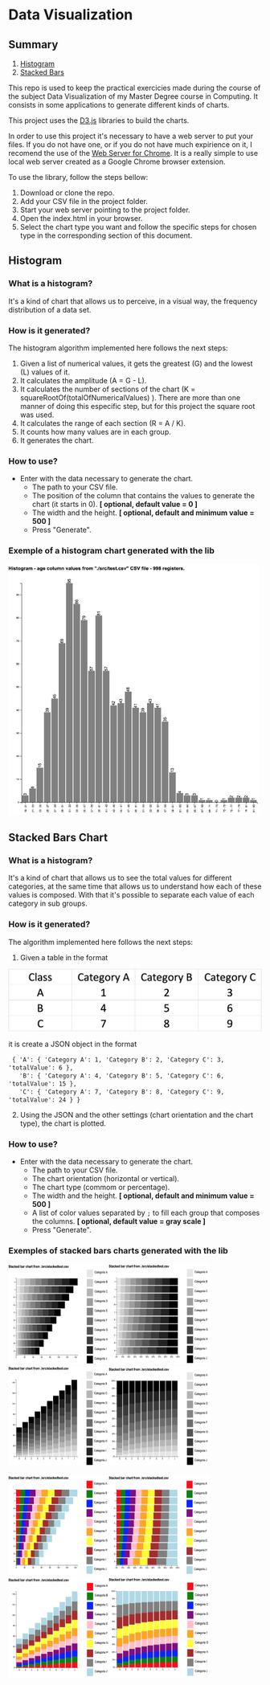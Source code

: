 # Data Visualization

## Summary

1. [Histogram](#histogram)
2. [Stacked Bars](#stacked-bars-chart)

This repo is used to keep the practical exercicies made during the course of the subject Data Visualization of my Master Degree course in Computing. It consists in some applications to generate different kinds of charts. 

This project uses the [D3.js](https://d3js.org) libraries to build the charts.

In order to use this project it's necessary to have a web server to put your files. If you do not have one, or if you do not have much expirience on it, I recomend the use of the [Web Server for Chrome](https://chrome.google.com/webstore/detail/web-server-for-chrome/ofhbbkphhbklhfoeikjpcbhemlocgigb). It is a really simple to use local web server created as a Google Chrome browser extension. 

To use the library, follow the steps bellow: 

1. Download or clone the repo. 
2. Add your CSV file in the project folder.
3. Start your web server pointing to the project folder.
3. Open the index.html in your browser.
4. Select the chart type you want and follow the specific steps for chosen type in the corresponding section of this document.

## Histogram

### What is a histogram? 

It's a kind of chart that allows us to perceive, in a visual way, the frequency distribution of a data set.

### How is it generated?

The histogram algorithm implemented here follows the next steps:

1. Given a list of numerical values, it gets the greatest (G) and the lowest (L) values of it.
2. It calculates the amplitude (A = G - L).
3. It calculates the number of sections of the chart (K = squareRootOf(totalOfNumericalValues) ). There are more than one manner of doing this especific step, but for this project the square root was used. 
4. It calculates the range of each section (R = A / K).
5. It counts how many values are in each group.
6. It generates the chart. 

### How to use? 

 -  Enter with the data necessary to generate the chart.
     - The path to your CSV file.
     - The position of the column that contains the values to generate the chart (it starts in 0). **[ optional, default value = 0 ]**
     - The width and the height. **[ optional, default and minimum value = 500 ]**
     - Press "Generate".
    
### Exemple of a histogram chart generated with the lib

<img src="readme-images/histogram1.png" alt="Image of a histogram chart generated with this lib." width="500px" height="500px"/>

## Stacked Bars Chart

### What is a histogram? 

It's a kind of chart that allows us to see the total values for different categories, at the same time that allows us to understand how each of these values is composed. With that it's possible to separate each value of each category in sub groups.

### How is it generated?

The algorithm implemented here follows the next steps:

1. Given a table in the format

![Stacked bars chart data table exemplo.](readme-images/stackedbar_chart_example.png)

   it is create a JSON object in the format

 ```
  { 'A': { 'Category A': 1, 'Category B': 2, 'Category C': 3, 'totalValue': 6 },
    'B': { 'Category A': 4, 'Category B': 5, 'Category C': 6, 'totalValue': 15 },
    'C': { 'Category A': 7, 'Category B': 8, 'Category C': 9, 'totalValue': 24 } }
 ```  
 
 2. Using the JSON and the other settings (chart orientation and the chart type), the chart is plotted.


### How to use? 

 -  Enter with the data necessary to generate the chart.
     - The path to your CSV file.
     - The chart orientation (horizontal or vertical).
     - The chart type (commom or percentage).
     - The width and the height. **[ optional, default and minimum value = 500 ]**
     - A list of color values separated by `;` to fill each group that composes the columns. **[ optional, default value = gray scale ]**
     - Press "Generate".
    
### Exemples of stacked bars charts generated with the lib

<img src="readme-images/stackedbar1.png" alt="Image of a stacked bar chart generated with this lib." width="200px" height="200px"/><img src="readme-images/stackedbar2.png" alt="Image of a stacked bar chart generated with this lib." width="200px" height="200px"/><img src="readme-images/stackedbar3.png" alt="Image of a stacked bar chart generated with this lib." width="200px" height="200px"/><img src="readme-images/stackedbar4.png" alt="Image of a stacked bar chart generated with this lib." width="200px" height="200px"/>

<img src="readme-images/stackedbar5.png" alt="Image of a stacked bar chart generated with this lib." width="200px" height="200px"/><img src="readme-images/stackedbar6.png" alt="Image of a stacked bar chart generated with this lib." width="200px" height="200px"/><img src="readme-images/stackedbar7.png" alt="Image of a stacked bar chart generated with this lib." width="200px" height="200px"/><img src="readme-images/stackedbar8.png" alt="Image of a stacked bar chart generated with this lib." width="200px" height="200px"/>
